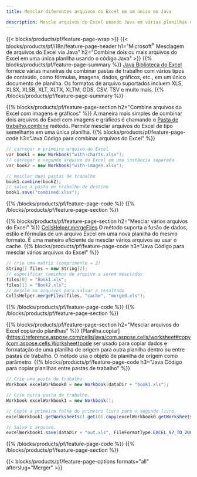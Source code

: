 ```yaml
---
title: Mesclar diferentes arquivos do Excel em um único em Java

description: Mescle arquivos do Excel usando Java em várias planilhas ou em uma única planilha. Mescle, combine ou concatene documentos do Excel em PDF, Imagens e HTML também.
---
```

{{< blocks/products/pf/feature-page-wrap >}}
{{< blocks/products/pf/i18n/feature-page-header h1="Microsoft<sup>&reg;</sup> Mesclagem de arquivos do Excel via Java" h2="Combine dois ou mais arquivos do Excel em uma única planilha usando o código Java" >}}
{{% blocks/products/pf/feature-page-summary %}}
[Java Biblioteca do Excel](/cells/java/) fornece várias maneiras de combinar pastas de trabalho com vários tipos de conteúdo, como fórmulas, imagens, dados, gráficos, etc., em um único documento de planilha. Os formatos de arquivo suportados incluem XLS, XLSX, XLSB, XLT, XLTX, XLTM, ODS, CSV, TSV e muito mais.
{{% /blocks/products/pf/feature-page-summary %}}

{{% blocks/products/pf/feature-page-section h2="Combine arquivos do Excel com imagens e gráficos" %}}
A maneira mais simples de combinar dois arquivos do Excel com imagens e gráficos é chamando o [Pasta de trabalho.combine](https://reference.aspose.com/cells/java/com.aspose.cells/workbook#combine(com.aspose.cells.Workbook)) método. Permite mesclar arquivos do Excel de tipo semelhante em uma única planilha.
{{% blocks/products/pf/feature-page-code h3="Java Código para combinar arquivos do Excel" %}}

```cs
// carregar o primeiro arquivo do Excel
var book1 = new Workbook("with-charts.xlsx");
// carregar o segundo arquivo do Excel em uma instância separada
var book2 = new Workbook("with-images.xlsx");

// mesclar duas pastas de trabalho
book1.combine(book2);
// salve a pasta de trabalho de destino 
book1.save("combined.xlsx");

```
{{% /blocks/products/pf/feature-page-code %}}
{{% /blocks/products/pf/feature-page-section %}}

{{% blocks/products/pf/feature-page-section h2="Mesclar vários arquivos do Excel" %}}
[CellsHelper.mergeFiles](https://reference.aspose.com/cells/java/com.aspose.cells/cellshelper#mergeFiles) O método suporta a fusão de dados, estilo e fórmulas de um arquivo Excel em uma nova planilha do mesmo formato. É uma maneira eficiente de mesclar vários arquivos ao usar o cache. 
{{% blocks/products/pf/feature-page-code h3="Java Código para mesclar vários arquivos do Excel" %}}

```cs
// crie uma matriz (comprimento = 2)
String[] files = new String[2];
// especificar caminhos de arquivo a serem mesclados
files[0] = "Book1.xls";
files[1] = "Book2.xls";
// mescle os arquivos para salvar o resultado
CellsHelper.mergeFiles(files, "cache", "merged.xls");


```
{{% /blocks/products/pf/feature-page-code %}}
{{% /blocks/products/pf/feature-page-section %}}

{{% blocks/products/pf/feature-page-section h2="Mesclar arquivos do Excel copiando planilhas" %}}
[Planilha.copiar](https://reference.aspose.com/cells/java/com.aspose.cells/worksheet#copy(com.aspose.cells.Worksheet)pode ser usado para copiar dados e formatação de uma planilha de origem para outra planilha dentro ou entre pastas de trabalho. O método usa o objeto de planilha de origem como parâmetro.
{{% blocks/products/pf/feature-page-code h3="Java Código para copiar planilhas entre pastas de trabalho" %}}

```cs
// Crie uma pasta de trabalho.
Workbook excelWorkbook0 = new Workbook(dataDir + "book1.xls");

// Crie outra pasta de trabalho.
Workbook excelWorkbook1 = new Workbook();

// Copie a primeira folha do primeiro livro para o segundo livro.
excelWorkbook1.getWorksheets().get(0).copy(excelWorkbook0.getWorksheets().get(0));

// Salve o arquivo.
excelWorkbook1.save(dataDir + "out.xls", FileFormatType.EXCEL_97_TO_2003);

```
{{% /blocks/products/pf/feature-page-code %}}
{{% /blocks/products/pf/feature-page-section %}}

{{< blocks/products/pf/feature-page-options formats="all" afterslug="Merger" >}}
